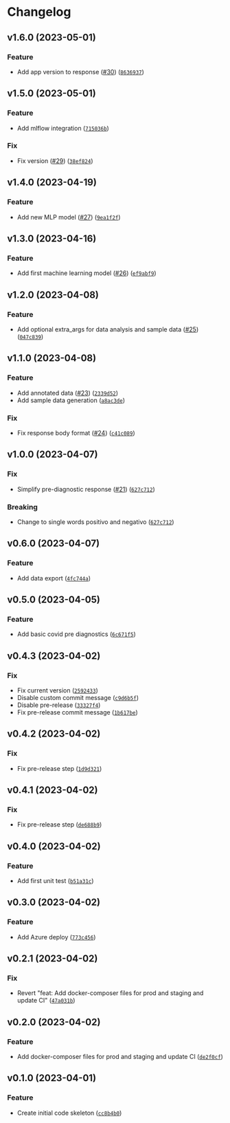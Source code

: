 # Changelog

<!--next-version-placeholder-->

## v1.6.0 (2023-05-01)
### Feature
* Add app version to response ([#30](https://github.com/nunes-douglas-ai/dataops-mlops/issues/30)) ([`8636937`](https://github.com/nunes-douglas-ai/dataops-mlops/commit/863693793ad0aee6ecda98f9321ef046835c63f0))

## v1.5.0 (2023-05-01)
### Feature
* Add mlflow integration ([`715036b`](https://github.com/nunes-douglas-ai/dataops-mlops/commit/715036bc9727bc0b86d4a923a7a3d6f378396ad4))

### Fix
* Fix version ([#29](https://github.com/nunes-douglas-ai/dataops-mlops/issues/29)) ([`38ef824`](https://github.com/nunes-douglas-ai/dataops-mlops/commit/38ef824dfbe45d957a7ac4fb7fc01502fa3d5810))

## v1.4.0 (2023-04-19)
### Feature
* Add new MLP model ([#27](https://github.com/nunes-douglas-ai/dataops-mlops/issues/27)) ([`9ea1f2f`](https://github.com/nunes-douglas-ai/dataops-mlops/commit/9ea1f2fa31b2d52b7ac355b55dd6c0df0a1c225f))

## v1.3.0 (2023-04-16)
### Feature
* Add first machine learning model ([#26](https://github.com/nunes-douglas-ai/dataops-mlops/issues/26)) ([`ef9abf9`](https://github.com/nunes-douglas-ai/dataops-mlops/commit/ef9abf9f2be3495329995057cbaac89689e8726f))

## v1.2.0 (2023-04-08)
### Feature
* Add optional extra_args for data analysis and sample data ([#25](https://github.com/nunes-douglas-ai/dataops-mlops/issues/25)) ([`047c839`](https://github.com/nunes-douglas-ai/dataops-mlops/commit/047c839452af1729a9ed181c69050a1967eef760))

## v1.1.0 (2023-04-08)
### Feature
* Add annotated data ([#23](https://github.com/nunes-douglas-ai/dataops-mlops/issues/23)) ([`2339d52`](https://github.com/nunes-douglas-ai/dataops-mlops/commit/2339d5202ffa63fe67e29c4efc7cd5cb83fcd1ec))
* Add sample data generation ([`a8ac3de`](https://github.com/nunes-douglas-ai/dataops-mlops/commit/a8ac3ded1ae80ab8129cb423c9c0bec5561a02c6))

### Fix
* Fix response body format ([#24](https://github.com/nunes-douglas-ai/dataops-mlops/issues/24)) ([`c41c089`](https://github.com/nunes-douglas-ai/dataops-mlops/commit/c41c089b649df54ebe5c368a54369c14399b182f))

## v1.0.0 (2023-04-07)
### Fix
* Simplify pre-diagnostic response ([#21](https://github.com/nunes-douglas-ai/dataops-mlops/issues/21)) ([`627c712`](https://github.com/nunes-douglas-ai/dataops-mlops/commit/627c712caaec9f6fa3dcb3bc36b1ab582612e9a0))

### Breaking
* Change to single words positivo and negativo ([`627c712`](https://github.com/nunes-douglas-ai/dataops-mlops/commit/627c712caaec9f6fa3dcb3bc36b1ab582612e9a0))

## v0.6.0 (2023-04-07)
### Feature
* Add data export ([`4fc744a`](https://github.com/nunes-douglas-ai/dataops-mlops/commit/4fc744a1cb7fed84b02d60d63a7a2aa796d63d18))

## v0.5.0 (2023-04-05)
### Feature
* Add basic covid pre diagnostics ([`6c671f5`](https://github.com/nunes-douglas-ai/dataops-mlops/commit/6c671f590c61ba98e29f2ab43b9fd89bafa96f94))

## v0.4.3 (2023-04-02)
### Fix
* Fix current version ([`2592433`](https://github.com/nunes-douglas-ai/dataops-mlops/commit/2592433baba54912b9e0d6250073e0f2abd8ffb7))
* Disable custom commit message ([`c9d6b5f`](https://github.com/nunes-douglas-ai/dataops-mlops/commit/c9d6b5f5ccf904424ba3aa4b33e79ce81ebc6379))
* Disable pre-release ([`33327f4`](https://github.com/nunes-douglas-ai/dataops-mlops/commit/33327f47ab6e087b03e769b345367f60539218c4))
* Fix pre-release commit message ([`1b617be`](https://github.com/nunes-douglas-ai/dataops-mlops/commit/1b617be89c2b8545654b398211ff0231cfb23646))

## v0.4.2 (2023-04-02)
### Fix
* Fix pre-release step ([`1d9d321`](https://github.com/nunes-douglas-ai/dataops-mlops/commit/1d9d3213095ce577f5c36648cce9c75c07ac7839))

## v0.4.1 (2023-04-02)
### Fix
* Fix pre-release step ([`de688b9`](https://github.com/nunes-douglas-ai/dataops-mlops/commit/de688b952a55298798892d1def5141d22fe8dea3))

## v0.4.0 (2023-04-02)
### Feature
* Add first unit test ([`b51a31c`](https://github.com/nunes-douglas-ai/dataops-mlops/commit/b51a31c7abe018b29351d8ed75ddb7b2fed734cd))

## v0.3.0 (2023-04-02)
### Feature
* Add Azure deploy ([`773c456`](https://github.com/nunes-douglas-ai/dataops-mlops/commit/773c456042f44b7a280d5d73a184f066ac3d677d))

## v0.2.1 (2023-04-02)
### Fix
* Revert "feat: Add docker-composer files for prod and staging and update CI" ([`47a031b`](https://github.com/nunes-douglas-ai/dataops-mlops/commit/47a031b691be40c56e185d8dfba1fd647a21da82))

## v0.2.0 (2023-04-02)
### Feature
* Add docker-composer files for prod and staging and update CI ([`de2f0cf`](https://github.com/nunes-douglas-ai/dataops-mlops/commit/de2f0cf297adc114c30114dc601dc40e1fe9f9cc))

## v0.1.0 (2023-04-01)
### Feature
* Create initial code skeleton ([`cc8b4b0`](https://github.com/nunes-douglas-ai/dataops-mlops/commit/cc8b4b03f877c656d1028450976268504868f549))
